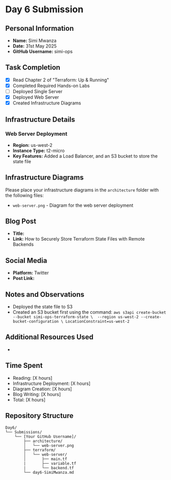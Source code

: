 # Day 6 Submission

## Personal Information
- **Name:** Simi Mwanza
- **Date:** 31st May 2025
- **GitHub Username:** simi-ops

## Task Completion
- [x] Read Chapter 2 of "Terraform: Up & Running"
- [x] Completed Required Hands-on Labs
- [ ] Deployed Single Server
- [x] Deployed Web Server
- [x] Created Infrastructure Diagrams

## Infrastructure Details

### Web Server Deployment
- **Region:** us-west-2
- **Instance Type:** t2-micro
- **Key Features:** Added a Load Balancer, and an S3 bucket to store the state file

## Infrastructure Diagrams
Please place your infrastructure diagrams in the `architecture` folder with the following files:

- `web-server.png` - Diagram for the web server deployment

## Blog Post
- **Title:** 
- **Link:** How to Securely Store Terraform State Files with Remote Backends

## Social Media
- **Platform:** Twitter
- **Post Link:** 

## Notes and Observations
- Deployed the state file to S3     
- Created an S3 bucket first using the command: 
`aws s3api create-bucket --bucket simi-ops-terraform-state \ 
    --region us-west-2 --create-bucket-configuration \
    LocationConstraint=us-west-2`

## Additional Resources Used
- 

## Time Spent
- Reading: [X hours]
- Infrastructure Deployment: [X hours]
- Diagram Creation: [X hours]
- Blog Writing: [X hours]
- Total: [X hours]

## Repository Structure
```
Day6/
└── Submissions/
    └── [Your GitHub Username]/
        ├── architecture/
        │   └── web-server.png
        ├── terraform/
        │   └── web-server/
        │       ├── main.tf
        |       ├── variable.tf
        |       └── backend.tf        
        └── day6-SimiMwanza.md
``` 



